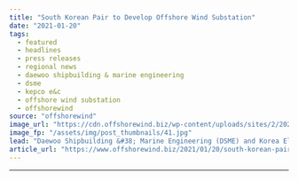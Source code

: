 ```yaml
---
title: "South Korean Pair to Develop Offshore Wind Substation"
date: "2021-01-20"
tags: 
  - featured
  - headlines
  - press releases
  - regional news
  - daewoo shipbuilding & marine engineering
  - dsme
  - kepco e&c
  - offshore wind substation
  - offshorewind
source: "offshorewind"
image_url: "https://cdn.offshorewind.biz/wp-content/uploads/sites/2/2021/01/20100048/South-Korean-Pair-to-Develop-Offshore-Wind-Substation.jpg"
image_fp: "/assets/img/post_thumbnails/41.jpg"
lead: "Daewoo Shipbuilding &#38; Marine Engineering (DSME) and Korea Electric Power Corporation Engineering &#38; Construction"
article_url: "https://www.offshorewind.biz/2021/01/20/south-korean-pair-to-develop-offshore-wind-substation/"
---
```


---
